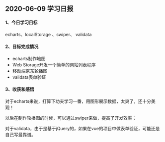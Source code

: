 ## 2020-06-09 学习日报

#### 1、今日学习目标

echarts、localStorage 、swiper、 validata 

#### 2、目标完成情况

- echarts制作地图
- Web Storage开发一个简单的网站列表程序
- 移动端京东轮播图
- validata表单验证

#### 3、收获和感悟

对于echarts来说，打算下功夫学习一番，用图形展示数据，太爽了，还十分美观！

以后在制作轮播图的时候，可以通过swiper来做，提高了开发效率；

对于validata，由于是基于jQuery的，如果在vue的项目中做表单验证，可能还是自己写最靠谱。


